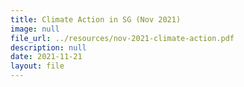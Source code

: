 ```yaml
---
title: Climate Action in SG (Nov 2021)
image: null
file_url: ../resources/nov-2021-climate-action.pdf
description: null
date: 2021-11-21
layout: file
---
```




  
